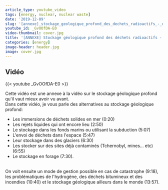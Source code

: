```yaml
---
article_type: youtube_video
tags: [energy, nuclear, nuclear waste]
date: '2019-12-09'
slug: '[annexe]_stockage_geologique_profond_des_dechets_radioactifs_-_dechets_radioactifs_4'
youtube_id: _GvOOfDA-E0
video-thumbnail: cover.jpg
title: '[ANNEXE] Stockage géologique profond des déchets radioactifs - Déchets radioactifs #4'
categories: [energy]
image-header: header.jpg
image: cover.jpg
---
```


## Vidéo

{{< youtube _GvOOfDA-E0 >}}

Cette vidéo est une annexe à la vidéo sur le stockage géologique profond qu'il vaut mieux avoir vu avant.<br>
Dans cette vidéo, je vous parle des alternatives au stockage géologique profond:
- Les immersions de déchets solides en mer (0:20)
- Les rejets liquides qui ont encore lieu (2:50)
- Le stockage dans les fonds marins ou utilisant la subduction (5:07)
- L'envoi de déchets dans l'espace (5:47)
- Leur stockage dans des glaciers (6:30)
- Les stocker sur des sites déjà contaminés (Tchernobyl, mines... etc) (6:55)
- Le stockage en forage (7:30).
<br><br>

 On voit ensuite un mode de gestion possible en cas de catastrophe (9:18), les problématiques de l'hydrogène, des déchets bitumineux et des incendies (10:40) et le stockage géologique ailleurs dans le monde (13:57).
